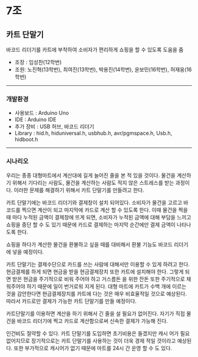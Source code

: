 # 7조  

## 카트 단말기  

바코드 리더기를 카트에 부착하여 소비자가 편리하게 쇼핑을 할 수 있도록 도움을 줌  

* 조장 : 임성찬(12학번)  
* 조원: 노진혁(13학번), 최여진(13학번), 박용진(14학번), 윤보민(16학번), 허재웅(16학번)  

***

### 개발환경  

* 사용보드 : Arduino Uno  
* IDE : Arduino IDE  
* 추가 장비 : USB 허브, 바코드 리더기  
* Library : hid.h, hiduniversal.h, usbhub.h, avr/pgmspace.h, Usb.h, hidboot.h

***  

### 시나리오  

우리는 종종 대형마트에서 계산대에 길게 늘어진 줄을 본 적 있을 것이다. 물건을 계산하기 위해서 기다리는 사람도, 물건을 계산하는 사람도 적지 않은 스트레스를 받는 과정이다. 이러한 문제를 해결하기 위해서 카트 단말기를 만들려고 한다.  
카트 단말기에는 바코드 리더기와 결제창이 설치 되어있다. 소비자가 물건을 고르고 바코드를 찍으면 계산이 되고 마지막에 카드로 계산 할 수 있도록 한다. 이때 물건을 찍을 때 마다 누적된 금액이 결제창에 뜨게 되면, 소비자가 누적된 금액에 대해 부담을 느끼고 쇼핑을 중단 할 수 도 있기 때문에 카드로 결제하는 마지막 순간에만 결제 금액이 나타나도록 한다.  
쇼핑을 하다가 계산한 물건을 환불하고 싶을 때를 대비해서 환불 기능도 바코드 리더기에 넣을 예정이다.  
카트 단말기는 결제수단으로 카드를 쓰는 사람에 대해서만 이용할 수 있게 하려고 한다. 현금결제를 하게 되면 현금을 받을 현금결제장치 또한 카트에 설치해야 한다. 그렇게 되면 받은 현금을 주기적으로 비워 주어야 하고 거스름돈 을 위한 잔돈 또한 주기적으로 채워주어야 하기 때문에 일이 번거로워 지게 된다. 대형 마트에 카트가 수백 개에 이르는 것을 감안한다면 현금결제장치를 카트에 다는 것은 매우 비효율적일 것으로 예상된다. 따라서 카드로만 결제가 가능한 카트 단말기를 만들 예정이다.  
카트단말기를 이용하면 계산을 하기 위해서 긴 줄을 설 필요가 없어진다. 자기가 직접 물건을 바코드 리더기에 찍고 카드로 계산함으로써 신속한 결제가 가능해 진다.  
인건비도 절약할 수 있다. 카트 단말기를 도입하면 초기비용은 들겠지만 캐시 어가 필요 없어지므로 장기적으로는 카트 단말기를 사용하는 것이 더욱 경제 적일 것이라고 예상된다. 또한 부가적으로 캐시어가 없기 때문에 마트를 24시 간 운영 할 수 도 있다.